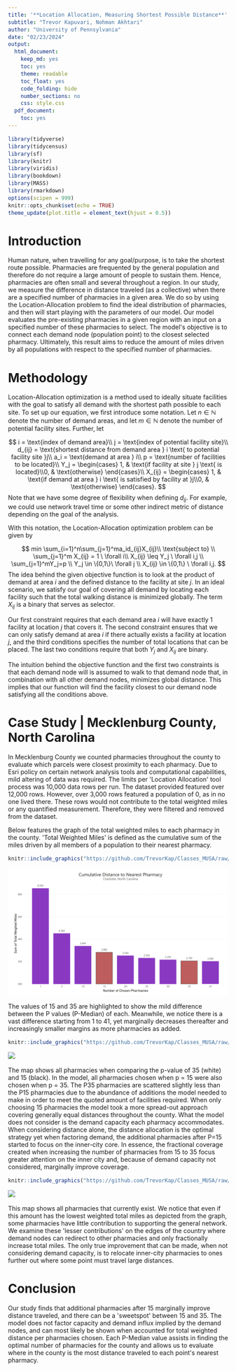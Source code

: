 ```yaml
---
title: '**Location Allocation, Measuring Shortest Possible Distance**'
subtitle: "Trevor Kapuvari, Nohman Akhtari"
author: "University of Pennsylvania"  
date: "02/23/2024"
output:
  html_document:
    keep_md: yes
    toc: yes
    theme: readable
    toc_float: yes
    code_folding: hide
    number_sections: no
    css: style.css
  pdf_document:
    toc: yes
---
```



```r
library(tidyverse)
library(tidycensus)
library(sf)
library(knitr)
library(viridis)
library(bookdown)
library(MASS)
library(rmarkdown)
options(scipen = 999)
knitr::opts_chunk$set(echo = TRUE)
theme_update(plot.title = element_text(hjust = 0.5))
```


# Introduction
Human nature, when travelling for any goal/purpose, is to take the shortest route possible. Pharmacies are frequented by the general population and therefore do not require a large amount of people to sustain them. Hence, pharmacies are often small and several throughout a region. In our study, we measure the difference in distance traveled (as a  collective) when there are a specified number of pharmacies in a given area. We do so by using the Location-Allocation problem to find the ideal distribution of pharmacies, and then will start playing with the parameters of our model. Our model evaluates the pre-existing pharmacies in a given region with an input on a specified number of these pharmacies to select. The model's objective is to connect each demand node (population point) to the closest selected pharmacy. Ultimately, this result aims to reduce the amount of miles driven by all populations with respect to the specified number of pharmacies. 

# Methodology
Location-Allocation optimization is a method used to ideally situate facilities with the goal to satisfy all demand with the shortest path possible to each site. To set up our equation, we first introduce some notation. Let $n \in \mathbb{N}$ denote the number of demand areas, and let $m \in \mathbb{N}$ denote the number of potential facility sites. Further, let

$$
i = \text{index of demand area}\\
j = \text{index of potential facility site}\\
d_{ij} = \text{shortest distance from demand area } i \text{ to potential facility site }j\\
a_i = \text{demand at area } i\\
p = \text{number of facilities to be located}\\
Y_j = \begin{cases} 1, & \text{if facility at site } j \text{ is located}\\0, & \text{otherwise} \end{cases}\\
X_{ij} = \begin{cases} 1, & \text{if demand at area } i \text{ is satisfied by facility at }j\\0, & \text{otherwise} \end{cases}.
$$
Note that we have some degree of flexibility when defining $d_{ij}.$ For example, we could use network travel time or some other indirect metric of distance depending on the goal of the analysis.

With this notation, the Location-Allocation optimization problem can be given by

$$
min \sum_{i=1}^n\sum_{j=1}^ma_id_{ij}X_{ij}\\
\text{subject to} \\
\sum_{j=1}^m X_{ij} = 1 \ \forall i\\
X_{ij} \leq Y_j \ \forall i,j \\
\sum_{j=1}^mY_j=p \\
Y_j \in \{0,1\}\ \forall j \\
X_{ij} \in \{0,1\} \  \forall i,j.
$$
The idea behind the given objective function is to look at the product of demand at area $i$ and the defined distance to the facility at site $j.$ In an ideal scenario, we satisfy our goal of covering all demand by locating each facility such that the total walking distance is minimized globally. The term $X_{ij}$ is a binary that serves as selector. 

Our first constraint requires that each demand area $i$ will have exactly 1 facility at location $j$ that covers it. The second constraint ensures that we can only satisfy demand at area $i$ if there actually exists a facility at location $j,$ and the third conditions specifies the number of total locations that can be placed. The last two conditions require that both $Y_j$ and $X_{ij}$ are binary.

The intuition behind the objective function and the first two constraints is that each demand node will is assumed to walk to that demand node that, in combination with all other demand nodes, minimizes global distance. This implies that our function will find the facility closest to our demand node satisfying all the conditions above.


# Case Study | Mecklenburg  County, North Carolina

In Mecklenburg County we counted pharmacies throughout the county to evaluate which parcels were closest proximity to each pharmacy. Due to Esri policy on certain network analysis tools and computational capabilities, mild altering of data was required. The limits per 'Location Allocation' tool process was 10,000 data rows per run. The dataset provided featured over 12,000 rows. However, over 3,000 rows featured a population of 0, as in no one lived there. These rows would not contribute to the total weighted miles or any quantified measurement. Therefore, they were filtered and removed from the dataset. 

Below features the graph of the total weighted miles to each pharmacy in the county. 'Total Weighted Miles' is defined as the cumulative sum of the miles driven by all members of a population to their nearest pharmacy. 



```r
knitr::include_graphics("https://github.com/TrevorKap/Classes_MUSA/raw/604516eac37357921ca422d10afb507ff430280a/SpatialOptimization/PharmacyMilesHW3.png")
```

![](https://github.com/TrevorKap/Classes_MUSA/raw/604516eac37357921ca422d10afb507ff430280a/SpatialOptimization/PharmacyMilesHW3.png)<!-- -->

The values of 15 and 35 are highlighted to show the mild difference between the P values (P-Median) of each. Meanwhile, we notice there is a vast difference starting from 1 to 41, yet marginally decreases thereafter and increasingly smaller margins as more pharmacies as added. 


```r
knitr::include_graphics("https://github.com/TrevorKap/Classes_MUSA/raw/604516eac37357921ca422d10afb507ff430280a/SpatialOptimization/Map35.png")
```

![](https://github.com/TrevorKap/Classes_MUSA/raw/604516eac37357921ca422d10afb507ff430280a/SpatialOptimization/Map35.png)<!-- -->

The map shows all pharmacies when comparing the p-value of 35 (white) and 15 (black). In the model, all pharmacies chosen when p = 15 were also chosen when p = 35. The P35 pharmacies are scattered slightly less than the P15 pharmacies due to the abundance of additions the model needed to make in order to meet the quoted amount of facilities required. When only choosing 15 pharmacies the model took a more spread-out approach covering generally equal distances throughout the county. What the model does not consider is the demand capacity each pharmacy accommodates. When considering distance alone, the distance allocation is the optimal strategy yet when factoring demand, the additional pharmacies after P=15 started to focus on the inner-city core. In essence, the fractional coverage created when increasing the number of pharmacies from 15 to 35 focus greater attention on the inner city and, because of demand capacity not considered, marginally improve coverage. 



```r
knitr::include_graphics("https://github.com/TrevorKap/Classes_MUSA/raw/604516eac37357921ca422d10afb507ff430280a/SpatialOptimization/MapAllhw3.png")
```

![](https://github.com/TrevorKap/Classes_MUSA/raw/604516eac37357921ca422d10afb507ff430280a/SpatialOptimization/MapAllhw3.png)<!-- -->

This map shows all pharmacies that currently exist. We notice that even if this amount has the lowest weighted total miles as depicted from the graph, some pharmacies have little contribution to supporting the general network. We examine these 'lesser contributions' on the edges of the country where demand nodes can redirect to other pharmacies and only fractionally increase total miles. The only true improvement that can be made, when not considering demand capacity, is to relocate inner-city pharmacies to ones further out where some point must travel large distances. 

# Conclusion

Our study finds that additional pharmacies after 15 marginally improve distance traveled, and there can be a 'sweetspot' between 15 and 35. The model does not factor capacity and demand influx implied by the demand nodes, and can most likely be shown when accounted for total weighted distance per pharmacies chosen. Each P-Median value assists in finding the optimal number of pharmacies for the county and allows us to evaluate where in the county is the most distance traveled to each point's nearest pharmacy. 

